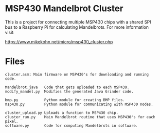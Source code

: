 
MSP430 Mandelbrot Cluster
=========================

This is a project for connecting multiple MSP430 chips with a shared
SPI bus to a Raspberry Pi for calculating Mandelbrots. For more information
visit:

https://www.mikekohn.net/micro/msp430_cluster.php

Files
=====

    cluster.asm: Main firmware on MSP430's for downloading and running code.

    Mandelbrot.java   Code that gets uploaded to each MSP430.
    modify_mandel.py  Modifies the generated Java Grinder code.

    bmp.py            Python module for creating BMP files.
    msp430.py         Python module for communicating with MSP430 nodes.

    cluster_upload.py Uploads a function to MSP430 chip.
    cluster_run.py    Main Mandelbrot routine that uses MSP430's for each pixel.
    software.py       Code for computing Mandelbrots in software.

